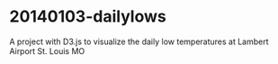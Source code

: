 20140103-dailylows
==================

A project with D3.js to visualize the daily low temperatures at Lambert Airport St. Louis MO
